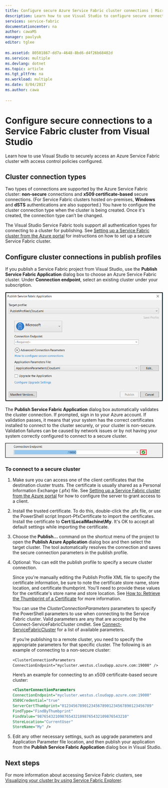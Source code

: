 ```yaml
---
title: Configure secure Azure Service Fabric cluster connections | Microsoft Docs
description: Learn how to use Visual Studio to configure secure connections that are supported by the Azure Service Fabric cluster.
services: service-fabric
documentationcenter: na
author: cawaMS
manager: paulyuk
editor: tglee

ms.assetid: 80501867-dd7a-4648-8bd6-d4f26b68402d
ms.service: multiple
ms.devlang: dotnet
ms.topic: article
ms.tgt_pltfrm: na
ms.workload: multiple
ms.date: 8/04/2017
ms.author: cawa

---
```

# Configure secure connections to a Service Fabric cluster from Visual Studio
Learn how to use Visual Studio to securely access an Azure Service Fabric cluster with access control policies configured.

## Cluster connection types
Two types of connections are supported by the Azure Service Fabric cluster: **non-secure** connections and **x509 certificate-based** secure connections. (For Service Fabric clusters hosted on-premises, **Windows** and **dSTS** authentications are also supported.) You have to configure the cluster connection type when the cluster is being created. Once it's created, the connection type can’t be changed.

The Visual Studio Service Fabric tools support all authentication types for connecting to a cluster for publishing. See [Setting up a Service Fabric cluster from the Azure portal](service-fabric-cluster-creation-via-portal.md) for instructions on how to set up a secure Service Fabric cluster.

## Configure cluster connections in publish profiles
If you publish a Service Fabric project from Visual Studio, use the **Publish Service Fabric Application** dialog box to choose an Azure Service Fabric cluster. Under **Connection endpoint**, select an existing cluster under your subscription.

![The **Publish Service Fabric Application** dialog box is used to configure a Service Fabric connection.][publishdialog]

The **Publish Service Fabric Application** dialog box automatically validates the cluster connection. If prompted, sign in to your Azure account. If validation passes, it means that your system has the correct certificates installed to connect to the cluster securely, or your cluster is non-secure. Validation failures can be caused by network issues or by not having your system correctly configured to connect to a secure cluster.

![The **Publish Service Fabric Application** dialog box validates an existing, correctly configured Service Fabric cluster connection.][selectsfcluster]

### To connect to a secure cluster
1. Make sure you can access one of the client certificates that the destination cluster trusts. The certificate is usually shared as a Personal Information Exchange (.pfx) file. See [Setting up a Service Fabric cluster from the Azure portal](service-fabric-cluster-creation-via-portal.md) for how to configure the server to grant access to a client.
2. Install the trusted certificate. To do this, double-click the .pfx file, or use the PowerShell script Import-PfxCertificate to import the certificates. Install the certificate to **Cert:\LocalMachine\My**. It's OK to accept all default settings while importing the certificate.
3. Choose the **Publish...** command on the shortcut menu of the project to open the **Publish Azure Application** dialog box and then select the target cluster. The tool automatically resolves the connection and saves the secure connection parameters in the publish profile.
4. Optional: You can edit the publish profile to specify a secure cluster connection.
   
   Since you're manually editing the Publish Profile XML file to specify the certificate information, be sure to note the certificate store name, store location, and certificate thumbprint. You'll need to provide these values for the certificate's store name and store location. See [How to: Retrieve the Thumbprint of a Certificate](https://msdn.microsoft.com/library/ms734695\(v=vs.110\).aspx) for more information.
   
   You can use the *ClusterConnectionParameters* parameters to specify the PowerShell parameters to use when connecting to the Service Fabric cluster. Valid parameters are any that are accepted by the Connect-ServiceFabricCluster cmdlet. See [Connect-ServiceFabricCluster](https://msdn.microsoft.com/library/mt125938.aspx) for a list of available parameters.
   
   If you’re publishing to a remote cluster, you need to specify the appropriate parameters for that specific cluster. The following is an example of connecting to a non-secure cluster:
   
   `<ClusterConnectionParameters ConnectionEndpoint="mycluster.westus.cloudapp.azure.com:19000" />`
   
   Here’s an example for connecting to an x509 certificate-based secure cluster:
   
   ```xml
   <ClusterConnectionParameters
   ConnectionEndpoint="mycluster.westus.cloudapp.azure.com:19000"
   X509Credential="true"
   ServerCertThumbprint="0123456789012345678901234567890123456789"
   FindType="FindByThumbprint"
   FindValue="9876543210987654321098765432109876543210"
   StoreLocation="CurrentUser"
   StoreName="My" />
   ```
5. Edit any other necessary settings, such as upgrade parameters and Application Parameter file location, and then publish your application from the **Publish Service Fabric Application** dialog box in Visual Studio.

## Next steps
For more information about accessing Service Fabric clusters, see [Visualizing your cluster by using Service Fabric Explorer](service-fabric-visualizing-your-cluster.md).

<!--Image references-->
[publishdialog]:./media/service-fabric-visualstudio-configure-secure-connections/publishdialog.png
[selectsfcluster]:./media/service-fabric-visualstudio-configure-secure-connections/selectsfcluster.png
